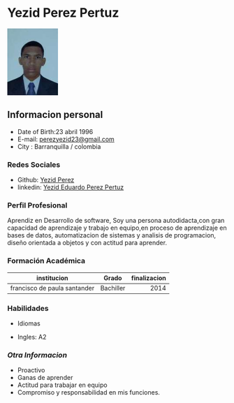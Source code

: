 # **Yezid Perez Pertuz**


![me](https://raw.githubusercontent.com/Developeryezid/Hojadevida/main/yezid%20foto%203x4.jpg)


## **Informacion personal**


+ Date of Birth:23 abril 1996
+ E-mail: perezyezid23@gmail.com
+ City : Barranquilla / colombia

### **Redes Sociales**

+ Github: [ Yezid Perez ](https://github.com/Developeryezid)
+ linkedin: [Yezid Eduardo Perez Pertuz](https://www.linkedin.com/in/yezid-p%C3%A9rez-pertuz-99aba7234/)



### **Perfil Profesional**

Aprendiz en Desarrollo de software, Soy una persona autodidacta,con gran capacidad de aprendizaje y trabajo en equipo,en proceso de aprendizaje en bases de datos, automatizacion de sistemas y analisis de programacion, diseño orientada a objetos y con actitud para aprender.


### **Formación Académica**

| institucion                      |      Grado      |  finalizacion |
|--------------------------------- |:---------------:|--------------:|
| francisco de paula santander     |  Bachiller      | 2014 |






### **Habilidades**

+ Idiomas

+ Ingles: A2



### ***Otra Informacion***

+ Proactivo
+ Ganas de aprender
+ Actitud para trabajar en equipo
+ Compromiso y responsabilidad en mis funciones.































